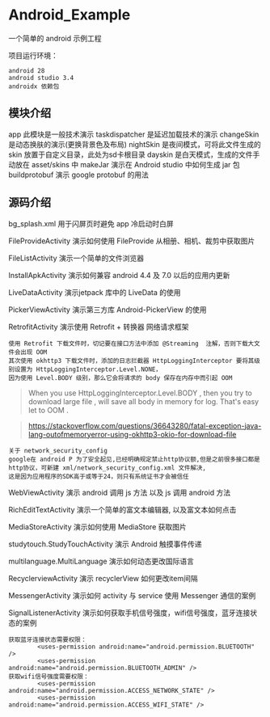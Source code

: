 # Android_Example

一个简单的 android 示例工程

项目运行环境：

    android 28
    android studio 3.4
    androidx 依赖包

## 模块介绍

app     此模块是一般技术演示
taskdispatcher  是延迟加载技术的演示
changeSkin      是动态换肤的演示(更换背景色及布局)
    nightSkin   是夜间模式，可将此文件生成的 skin 放置于自定义目录，此处为sd卡根目录
    dayskin     是白天模式，生成的文件手动放在 asset/skins 中
makeJar         演示在 Android studio 中如何生成 jar 包
buildprotobuf   演示 google protobuf 的用法


## 源码介绍

bg_splash.xml       用于闪屏页时避免 app 冷启动时白屏

FileProvideActivity 演示如何使用 FileProvide 从相册、相机、裁剪中获取图片

FileListActivity    演示一个简单的文件浏览器

InstallApkActivity  演示如何兼容 android 4.4 及 7.0 以后的应用内更新

LiveDataActivity    演示jetpack 库中的 LiveData 的使用

PickerViewActivity  演示第三方库  Android-PickerView  的使用

RetrofitActivity    演示使用 Retrofit + 转换器 网络请求框架

    使用 Retrofit 下载文件时，切记要在接口方法中添加 @Streaming  注解，否则下载大文件会出现 OOM
    其次使用 okhttp3 下载文件时，添加的日志拦截器 HttpLoggingInterceptor 要将其级别设置为 HttpLoggingInterceptor.Level.NONE，
    因为使用 Level.BODY 级别，那么它会将请求的 body 保存在内存中而引起 OOM

 > When you use HttpLoggingInterceptor.Level.BODY , then you try to download large file , will save all body in memory for log.
That's easy let to OOM .

 >https://stackoverflow.com/questions/36643280/fatal-exception-java-lang-outofmemoryerror-using-okhttp3-okio-for-download-file

    关于 network_security_config
    google在 android P 为了安全起见,已经明确规定禁止http协议额,但是之前很多接口都是http协议，可新建 xml/network_security_config.xml 文件解决,
    这是因为应用程序的SDK高于或等于24，则只有系统证书才会被信任

WebViewActivity     演示 android 调用 js 方法 以及 js 调用 android 方法

RichEditTextActivity    演示一个简单的富文本编辑器, 以及富文本如何点击

MediaStoreActivity  演示如何使用 MediaStore 获取图片

studytouch.StudyTouchActivity   演示 Android 触摸事件传递

multilanguage.MultiLanguage     演示如何动态更改国际语言

RecyclerviewActivity    演示 recyclerView 如何更改item间隔

MessengerActivity       演示如何 activity 与 service 使用 Messenger 通信的案例

SignalListenerActivity  演示如何获取手机信号强度，wifi信号强度，蓝牙连接状态的案例

    获取蓝牙连接状态需要权限：
            <uses-permission android:name="android.permission.BLUETOOTH" />
            <uses-permission android:name="android.permission.BLUETOOTH_ADMIN" />
    获取wifi信号强度需要权限：
            <uses-permission android:name="android.permission.ACCESS_NETWORK_STATE" />
            <uses-permission android:name="android.permission.ACCESS_WIFI_STATE" />

